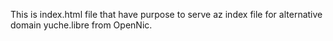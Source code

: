 This is index.html file that have purpose to serve az index file for alternative domain yuche.libre from OpenNic.
